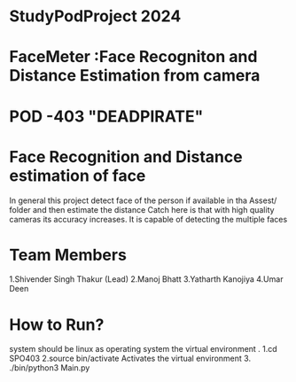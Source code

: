 # StudyPodProject 2024 
# FaceMeter  :Face Recogniton and Distance Estimation from camera
# POD -403 "DEADPIRATE"
# Face Recognition and Distance estimation  of face
  In general this project detect face of the person if available in tha Assest/ folder and then estimate the distance 
  Catch here is that with high quality cameras its accuracy increases.
  It is capable of detecting the multiple faces
# Team Members
 1.Shivender Singh Thakur (Lead)
 2.Manoj Bhatt
 3.Yatharth Kanojiya
 4.Umar Deen
 # How to Run?
 system should be linux as operating system the virtual environment .
  1.cd SPO403
  2.source bin/activate 
       Activates the virtual environment
  3. ./bin/python3 Main.py
  
   
